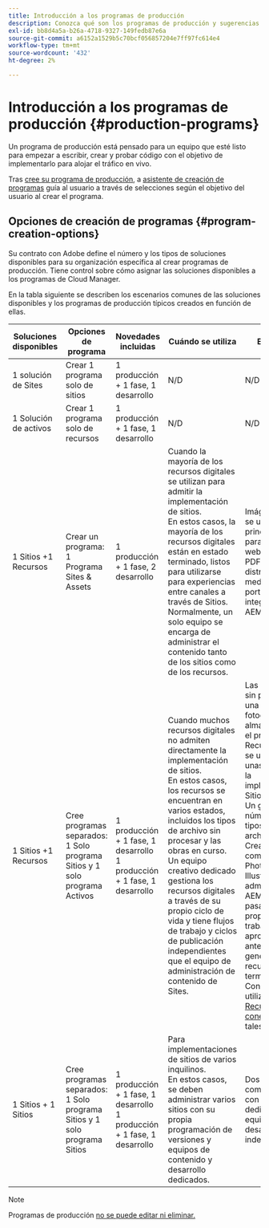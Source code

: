 ```yaml
---
title: Introducción a los programas de producción
description: Conozca qué son los programas de producción y sugerencias para configurar los suyos.
exl-id: bb8d4a5a-b26a-4718-9327-149fedb87e6a
source-git-commit: a6152a1529b5c70bcf056857204e7ff97fc614e4
workflow-type: tm+mt
source-wordcount: '432'
ht-degree: 2%

---
```



# Introducción a los programas de producción {#production-programs}

Un programa de producción está pensado para un equipo que esté listo para empezar a escribir, crear y probar código con el objetivo de implementarlo para alojar el tráfico en vivo.

Tras [cree su programa de producción,](creating-production-programs.md) a [asistente de creación de programas](using-the-wizard.md) guía al usuario a través de selecciones según el objetivo del usuario al crear el programa.

## Opciones de creación de programas {#program-creation-options}

Su contrato con Adobe define el número y los tipos de soluciones disponibles para su organización específica al crear programas de producción. Tiene control sobre cómo asignar las soluciones disponibles a los programas de Cloud Manager.

En la tabla siguiente se describen los escenarios comunes de las soluciones disponibles y los programas de producción típicos creados en función de ellas.

| Soluciones disponibles | Opciones de programa | Novedades incluidas | Cuándo se utiliza | Ejemplos |
|--- |--- |--- |--- |---|
| 1 solución de Sites | Crear 1 programa solo de sitios | 1 producción + 1 fase, 1 desarrollo | N/D | N/D |
| 1 Solución de activos | Crear 1 programa solo de recursos | 1 producción + 1 fase, 1 desarrollo | N/D | N/D |
| 1 Sitios +1 Recursos | Crear un programa: <br>1 Programa Sites &amp; Assets | 1 producción + 1 fase, 2 desarrollo | Cuando la mayoría de los recursos digitales se utilizan para admitir la implementación de sitios.<br>En estos casos, la mayoría de los recursos digitales están en estado terminado, listos para utilizarse para experiencias entre canales a través de Sitios.<br>Normalmente, un solo equipo se encarga de administrar el contenido tanto de los sitios como de los recursos. | Imágenes que se utilizan principalmente para un sitio web.<br>PDF que se distribuirán mediante un portal interno integrado en AEM Sites. |
| 1 Sitios +1 Recursos | Cree programas separados:<br>1 Solo programa Sitios y 1 solo programa Activos | 1 producción + 1 fase, 1 desarrollo<br> 1 producción + 1 fase, 1 desarrollo | Cuando muchos recursos digitales no admiten directamente la implementación de sitios.<br> En estos casos, los recursos se encuentran en varios estados, incluidos los tipos de archivo sin procesar y las obras en curso.<br>Un equipo creativo dedicado gestiona los recursos digitales a través de su propio ciclo de vida y tiene flujos de trabajo y ciclos de publicación independientes que el equipo de administración de contenido de Sites. | Las imágenes sin procesar de una sesión fotográfica se almacenan en el programa Recursos y solo se utilizarán unas pocas en la implementación Sitios.<br>Un gran número de tipos de archivos Creative Cloud, como Photoshop y Illustrator, se administran en AEM Assets y pasan por su propio flujo de trabajo de aprobación antes de que se genere un recurso terminado.<br>Considere utilizar [Recursos conectados](/help/assets/use-assets-across-connected-assets-instances.md#overview-of-connected-assets) en tales casos. |
| 1 Sitios + 1 Sitios | Cree programas separados:<br>1 Solo programa Sitios y 1 solo programa Sitios | 1 producción + 1 fase, 1 desarrollo<br>1 producción + 1 fase, 1 desarrollo | Para implementaciones de sitios de varios inquilinos.<br>En estos casos, se deben administrar varios sitios con su propia programación de versiones y equipos de contenido y desarrollo dedicados. | Dos marcas comerciales con sitios web dedicados y equipos de desarrollo independientes |

>[!NOTE]
>
>Programas de producción [no se puede editar ni eliminar.](editing-programs.md)
